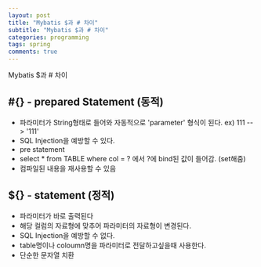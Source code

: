 ```yaml
---
layout: post
title: "Mybatis $과 # 차이"
subtitle: "Mybatis $과 # 차이"
categories: programming
tags: spring
comments: true
---
```


Mybatis $과 # 차이

## #{} - prepared Statement (동적)
- 파라미터가 String형태로 들어와 자동적으로 'parameter' 형식이 된다.  ex) 111 --> '111'
- SQL Injection을 예방할 수 있다. 
- pre statement
- select * from TABLE where col = ? 에서 ?에 bind된 값이 들어감. (set해줌)
- 컴파일된 내용을 재사용할 수 있음

## ${} - statement (정적)
- 파라미터가 바로 출력된다
- 해당 컬럼의 자료형에 맞추어 파라미터의 자료형이 변경된다.
- SQL Injection을 예방할 수 없다.
- table명이나 coloumn명을 파라미터로 전달하고싶을때 사용한다.
- 단순한 문자열 치환